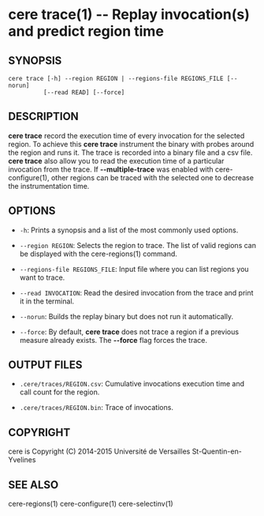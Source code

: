 cere trace(1) -- Replay invocation(s) and predict region time
==================================================================

## SYNOPSIS

```
cere trace [-h] --region REGION | --regions-file REGIONS_FILE [--norun]
          [--read READ] [--force]
```

## DESCRIPTION

**cere trace** record the execution time of every invocation for the selected
region. To achieve this **cere trace** instrument the binary with probes around
the region and runs it. The trace is recorded into a binary file and a csv file.
**cere trace** also allow you to read the execution time of a particular
invocation from the trace. If **--multiple-trace** was enabled with
cere-configure(1), other regions can be traced with the selected one to decrease
the instrumentation time.

## OPTIONS

  * `-h`:
    Prints a synopsis and a list of the most commonly used options.

  * `--region REGION`:
    Selects the region to trace. The list of valid regions can be displayed with
    the cere-regions(1) command.

  * `--regions-file REGIONS_FILE`:
    Input file where you can list regions you want to trace.

  * `--read INVOCATION`:
    Read the desired invocation from the trace and print it in the terminal.

  * `--norun`:
    Builds the replay binary but does not run it automatically.

  * `--force`:
    By default, **cere trace** does not trace a region if a previous measure
    already exists. The **--force** flag forces the trace.

## OUTPUT FILES

  * `.cere/traces/REGION.csv`:
    Cumulative invocations execution time and call count for the region.

  * `.cere/traces/REGION.bin`:
    Trace of invocations.

## COPYRIGHT

cere is Copyright (C) 2014-2015 Université de Versailles St-Quentin-en-Yvelines

## SEE ALSO

cere-regions(1) cere-configure(1) cere-selectinv(1)
